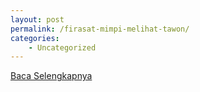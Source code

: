 ```yaml
---
layout: post
permalink: /firasat-mimpi-melihat-tawon/
categories:
    - Uncategorized
---
```


[Baca Selengkapnya](/10)
